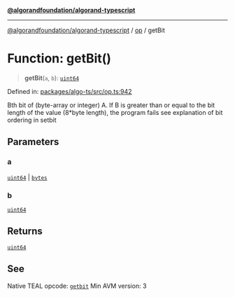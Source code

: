 [**@algorandfoundation/algorand-typescript**](../../README.md)

***

[@algorandfoundation/algorand-typescript](../../README.md) / [op](../README.md) / getBit

# Function: getBit()

> **getBit**(`a`, `b`): [`uint64`](../../index/type-aliases/uint64.md)

Defined in: [packages/algo-ts/src/op.ts:942](https://github.com/algorandfoundation/puya-ts/blob/main/packages/algo-ts/src/op.ts#L942)

Bth bit of (byte-array or integer) A. If B is greater than or equal to the bit length of the value (8*byte length), the program fails
see explanation of bit ordering in setbit

## Parameters

### a

[`uint64`](../../index/type-aliases/uint64.md) | [`bytes`](../../index/type-aliases/bytes.md)

### b

[`uint64`](../../index/type-aliases/uint64.md)

## Returns

[`uint64`](../../index/type-aliases/uint64.md)

## See

Native TEAL opcode: [`getbit`](https://developer.algorand.org/docs/get-details/dapps/avm/teal/opcodes/v10/#getbit)
Min AVM version: 3

